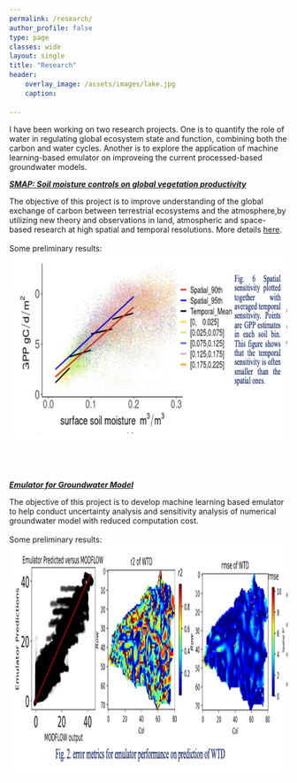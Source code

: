 ```yaml
---
permalink: /research/
author_profile: false
type: page
classes: wide
layout: single
title: "Research"
header:
    overlay_image: /assets/images/lake.jpg
    caption: 
    
---
```

I have been working on two research projects. One is to quantify the role of water in regulating global ecosystem state and function, combining both the carbon and water cycles. Another is to explore the application of machine learning-based emulator on improveing the current processed-based groundwater models.

<a id="recent" style="color:314482"><strong><em><u>SMAP: Soil moisture controls on global vegetation productivity</u></em></strong></a>
<div class="col-sm-6">
The objective of this project is to improve understanding of the global exchange of carbon between
			terrestrial ecosystems and the atmosphere,by utilizing new theory and observations in land, atmospheric and space-based research
			at high spatial and temporal resolutions. More details <a href="https://www.keenangroup.info/currentProjects.html">here</a>.
</div>
<br>
Some preliminary results:

<div class="col-sm-6">
			<div class="image-middle"><img class="imageStyle" alt="proxima" src="/assets/images/smap2.3.png" width="780" height="342" />                       </div>

<br /><br /><br />
<a id="recent" style="color:314482"><strong><em><u>Emulator for Groundwater Model</u></em></strong></a>
<div class="col-sm-6">
The objective of this project is to develop machine learning based emulator to help conduct uncertainty analysis and sensitivity analysis of 
	numerical groundwater model with reduced computation cost.
</div>
<br>
Some preliminary results:
<div class="col-sm-6">
			<div class="image-middle"><img class="imageStyle" alt="proxima" src="/assets/images/gw2.png" width="1160" height="418" />                       </div>
